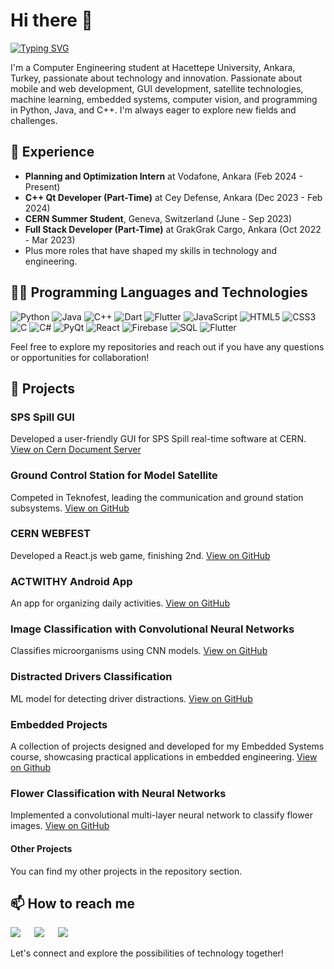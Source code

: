 # Hi there 👋

[![Typing SVG](https://readme-typing-svg.herokuapp.com?font=Fira+Code&pause=1500&color=A020F0&width=600&height=50&lines=I'm+Z%C3%BCbeyde+Civelek!;I'm+a+Fourth+Year+Computer+Engineering+Student)](https://git.io/typing-svg)

I'm a Computer Engineering student at Hacettepe University, Ankara, Turkey, passionate about technology and innovation. Passionate about mobile and web development, GUI development, satellite technologies, machine learning, embedded systems, computer vision, and programming in Python, Java, and C++. I'm always eager to explore new fields and challenges.

## 💼 Experience

- **Planning and Optimization Intern** at Vodafone, Ankara (Feb 2024 - Present)
- **C++ Qt Developer (Part-Time)** at Cey Defense, Ankara (Dec 2023 - Feb 2024)
- **CERN Summer Student**, Geneva, Switzerland (June - Sep 2023)
- **Full Stack Developer (Part-Time)** at GrakGrak Cargo, Ankara (Oct 2022 - Mar 2023)
- Plus more roles that have shaped my skills in technology and engineering.

## 👨‍💻 Programming Languages and Technologies

![Python](https://img.shields.io/badge/-Python-3776AB?style=flat&logo=python&logoColor=white)
![Java](https://img.shields.io/badge/-Java-007396?style=flat&logo=java&logoColor=white)
![C++](https://img.shields.io/badge/-C++-00599C?style=flat&logo=cplusplus&logoColor=white)
![Dart](https://img.shields.io/badge/-Dart-0175C2?style=flat&logo=dart&logoColor=white)
![Flutter](https://img.shields.io/badge/-Flutter-02569B?style=flat&logo=flutter&logoColor=white)
![JavaScript](https://img.shields.io/badge/-JavaScript-F7DF1E?style=flat&logo=javascript&logoColor=black)
![HTML5](https://img.shields.io/badge/-HTML5-E34F26?style=flat&logo=html5&logoColor=white)
![CSS3](https://img.shields.io/badge/-CSS3-1572B6?style=flat&logo=css3&logoColor=white)
![C](https://img.shields.io/badge/-C-A8B9CC?style=flat&logo=c&logoColor=white)
![C#](https://img.shields.io/badge/-C%23-239120?style=flat&logo=csharp&logoColor=white)
![PyQt](https://img.shields.io/badge/-PyQt-41CD52?style=flat&logo=qt&logoColor=white)
![React](https://img.shields.io/badge/-React-61DAFB?style=flat&logo=react&logoColor=black)
![Firebase](https://img.shields.io/badge/-Firebase-FFCA28?style=flat&logo=firebase&logoColor=black)
![SQL](https://img.shields.io/badge/-SQL-4479A1?style=flat&logo=mysql&logoColor=white)
![Flutter](https://img.shields.io/badge/-Flutter-02569B?style=flat&logo=flutter&logoColor=white)

Feel free to explore my repositories and reach out if you have any questions or opportunities for collaboration!


## 🚀 Projects

### SPS Spill GUI
Developed a user-friendly GUI for SPS Spill real-time software at CERN. [View on Cern Document Server](https://cds.cern.ch/record/2875220)

### Ground Control Station for Model Satellite
Competed in Teknofest, leading the communication and ground station subsystems. [View on GitHub](https://github.com/zubeydecivelek/Tharsis6A-GCS-Windows)

### CERN WEBFEST
Developed a React.js web game, finishing 2nd. [View on GitHub](https://github.com/zubeydecivelek/Cern-Webfest-2023)

### ACTWITHY Android App
An app for organizing daily activities. [View on GitHub](https://github.com/zubeydecivelek/ActWithy)

### Image Classification with Convolutional Neural Networks
Classifies microorganisms using CNN models. [View on GitHub](https://github.com/zubeydecivelek/Image-Classification-with-Convolutional-Neural-Networks)

### Distracted Drivers Classification
ML model for detecting driver distractions. [View on GitHub](https://github.com/akifozgur/distracted-drivers-classification)

### Embedded Projects
A collection of projects designed and developed for my Embedded Systems course, showcasing practical applications in embedded engineering. [View on Github](https://github.com/zubeydecivelek/Embedded-Projects)

### Flower Classification with Neural Networks 
Implemented a convolutional multi-layer neural network to classify flower images.  [View on GitHub](https://github.com/zubeydecivelek/Neural-Network-Implementation)

#### Other Projects
You can find my other projects in the repository section.

## 📫 How to reach me
<a href="https://tr.linkedin.com/in/zübeyde-civelek-b2a403196" target="_blank"><img src="https://img.shields.io/badge/-LinkedIn-0077B5?style=for-the-badge&logo=Linkedin&logoColor=white"></img></a>
&emsp;
<a href="mailto:zubeydeecivelek@gmail.com" target="_blank"><img src="https://img.shields.io/badge/-Gmail-D14836?style=for-the-badge&logo=Gmail&logoColor=white"></img></a>
&emsp;
<a href="https://github.com/zubeydecivelek" target="_blank"><img src="https://img.shields.io/badge/GitHub-100000?style=for-the-badge&logo=github&logoColor=white"></img></a>
</p>

Let's connect and explore the possibilities of technology together!

